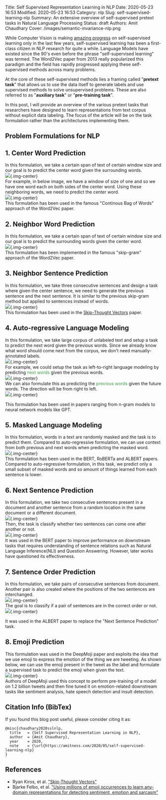 Title: Self Supervised Representation Learning in NLP
Date: 2020-05-23 16:53
Modified: 2020-05-23 16:53
Category: nlp
Slug: self-supervised-learning-nlp
Summary: An extensive overview of self-supervised pretext tasks in Natural Language Processing
Status: draft
Authors: Amit Chaudhary
Cover: /images/semantic-invariance-nlp.png

While Computer Vision is making [amazing progress](https://amitness.com/2020/02/illustrated-self-supervised-learning/) on self-supervised learning only in the last few years, self-supervised learning has been a first-class citizen in NLP research for quite a while. Language Models have existed since the 90's even before the phrase "self-supervised learning" was termed. The Word2Vec paper from 2013 really popularized this paradigm and the field has rapidly progressed applying these self-supervised methods across many problems.  

At the core of these self-supervised methods lies a framing called "**pretext task**" that allows us to use the data itself to generate labels and use supervised methods to solve unsupervised problems. These are also referred to as "**auxiliary task**" or "**pre-training task**".

In this post, I will provide an overview of the various pretext tasks that researchers have designed to learn representations from text corpus without explicit data labeling. The focus of the article will be on the task formulation rather than the architectures implementing them.      

## Problem Formulations for NLP    
## 1. Center Word Prediction  
In this formulation, we take a certain span of text of certain window size and our goal is to predict the center word given the surrounding words.  
![](/images/nlp-ssl-center-word-prediction.gif){.img-center}  
For example, in below image, we have a window of size of one and so we have one word each on both sides of the center word. Using these neighboring words, we need to predict the center word.    
![](/images/nlp-ssl-cbow-explained.png){.img-center}  
This formulation has been used in the famous "Continous Bag of Words" approach of the Word2Vec paper.  

## 2. Neighbor Word Prediction  
In this formulation, we take a certain span of text of certain window size and our goal is to predict the surrounding words given the center word.  
![](/images/nlp-ssl-neighbor-word-prediction.gif){.img-center}  
This formulation has been implemented in the famous "skip-gram" approach of the Word2Vec paper.  


## 3. Neighbor Sentence Prediction  
In this formulation, we take three consecutive sentences and design a task where given the center sentence, we need to generate the previous sentence and the next sentence. It is similar to the previous skip-gram method but applied to sentences instead of words.  
![](/images/nlp-ssl-neighbor-sentence.gif){.img-center}  
This formulation has been used in the [Skip-Thought Vectors](https://arxiv.org/abs/1506.06726) paper.

## 4. Auto-regressive Language Modeling  
In this formulation, we take large corpus of unlabeled text and setup a task to predict the next word given the previous words. Since we already know what word should come next from the corpus, we don't need manually-annotated labels.  
![](/images/nlp-ssl-causal-language-modeling.gif){.img-center}   
For example, we could setup the task as left-to-right language modeling by predicting <span style="color: #439f47;">next words</span> given the previous words.  
![](/images/nlp-ssl-causal-language-modeling-steps.png){.img-center}  
We can also formulate this as predicting the <span style="color: #439f47;">previous words</span> given the future words. The direction will be from right to left.  
![](/images/nlp-ssl-causal-rtl.png){.img-center}  

This formulation has been used in papers ranging from n-gram models to neural network models like GPT.

## 5. Masked Language Modeling  
In this formulation, words in a text are randomly masked and the task is to predict them. Compared to auto-regressive formulation, we can use context from both previous and next words when predicting the masked word.      
![](/images/nlp-ssl-masked-lm.png){.img-center}  
This formulation has been used in the BERT, RoBERTa and ALBERT papers. Compared to auto-regressive formulation, in this task, we predict only a small subset of masked words and so amount of things learned from each sentence is lower.

## 6. Next Sentence Prediction  
In this formulation, we take two consecutive sentences present in a document and another sentence from a random location in the same document or a different document.  
![](/images/nlp-ssl-nsp-sampling.png){.img-center}  
Then, the task is classify whether two sentences can come one after another or not.  
![](/images/nlp-ssl-next-sentence-prediction.png){.img-center}  
It was used in the BERT paper to improve performance on downstream tasks that requires understanding of sentence relations such as Natural Language Inference(NLI) and Question Answering. However, later works have questioned its effectiveness.  

## 7. Sentence Order Prediction    
In this formulation, we take pairs of consecutive sentences from document. Another pair is also created where the positions of the two sentences are interchanged.    
![](/images/nlp-ssl-sop-sampling.png){.img-center}  
The goal is to classify if a pair of sentences are in the correct order or not.  
![](/images/nlp-ssl-sop-example.png){.img-center}  

It was used in the ALBERT paper to replace the "Next Sentence Prediction" task.  

## 8. Emoji Prediction  
This formulation was used in the DeepMoji paper and exploits the idea that we use emoji to express the emotion of the thing we are tweeting. As shown below, we can use the emoji present in the tweet as the label and formulate a supervised task to predict the emoji when given the text.  
![](/images/nlp-ssl-deepmoji.gif){.img-center}   
Authors of DeepMoji used this concept to perform pre-training of a model on 1.2 billion tweets and then fine tuned it on emotion-related downstream tasks like sentiment analysis, hate speech detection and insult detection.  

## Citation Info (BibTex)
If you found this blog post useful, please consider citing it as:
```
@misc{chaudhary2020sslnlp,
  title   = {Self Supervised Representation Learning in NLP},
  author  = {Amit Chaudhary},
  year    = 2020,
  note    = {\url{https://amitness.com/2020/05/self-supervised-learning-nlp}
}
```

## References
- Ryan Kiros, et al. ["Skip-Thought Vectors"](https://arxiv.org/abs/1506.06726)
- Bjarke Felbo, et al. ["Using millions of emoji occurrences to learn any-domain representations for detecting sentiment, emotion and sarcasm"](https://arxiv.org/abs/1708.00524)  
